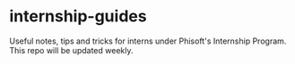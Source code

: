 # internship-guides
Useful notes, tips and tricks for interns under Phisoft's Internship Program.
This repo will be updated weekly.
